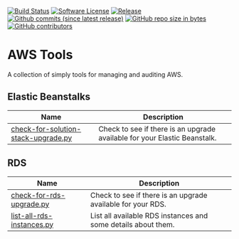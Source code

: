 [![Build Status](https://img.shields.io/travis/AntiPhotonltd/aws-tools/master.svg)](https://travis-ci.org/AntiPhotonltd/aws-tools)
[![Software License](https://img.shields.io/badge/license-MIT-blue.svg)](LICENSE.md)
[![Release](https://img.shields.io/github/release/AntiPhotonltd/aws-tools.svg)](https://github.com/AntiPhotonltd/aws-tools/releases/latest)
[![Github commits (since latest release)](https://img.shields.io/github/commits-since/AntiPhotonltd/aws-tools/latest.svg)](https://github.com/AntiPhotonltd/aws-tools/commits)
[![GitHub repo size in bytes](https://img.shields.io/github/repo-size/AntiPhotonltd/aws-tools.svg)](https://github.com/AntiPhotonltd/aws-tools)
[![GitHub contributors](https://img.shields.io/github/contributors/AntiPhotonltd/aws-tools.svg)](https://github.com/AntiPhotonltd/aws-tools)

AWS Tools
=========

A collection of simply tools for managing and auditing AWS.

## Elastic Beanstalks

| Name | Description |
| --- | --- |
| [check-for-solution-stack-upgrade.py](src/elasticbeanstalk/check-for-solution-stack-upgrade/check-for-solution-stack-upgrade.py) | Check to see if there is an upgrade available for your Elastic Beanstalk. |


## RDS

| Name | Description |
| --- | --- | 
| [check-for-rds-upgrade.py](src/rds/check-for-rds-upgrade/check-for-rds-upgrade.py) | Check to see if there is an upgrade available for your RDS. |
| [list-all-rds-instances.py](src/rds/list-all-rds-instances/list-all-rds-instances.py ) | List all available RDS instances and some details about them. |

